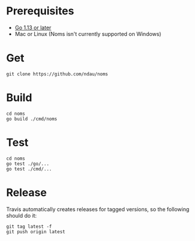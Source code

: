 # Prerequisites

* [Go 1.13 or later](https://golang.org/dl/)
* Mac or Linux (Noms isn't currently supported on Windows)

# Get

```
git clone https://github.com/ndau/noms
```

# Build

```
cd noms
go build ./cmd/noms
```

# Test

```
cd noms
go test ./go/...
go test ./cmd/...
```

# Release

Travis automatically creates releases for tagged versions, so the following should do it:

```
git tag latest -f
git push origin latest
```
